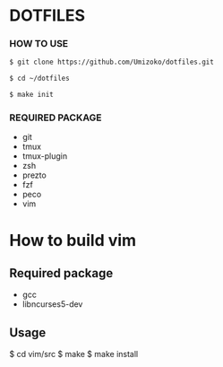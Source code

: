 # DOTFILES

### HOW TO USE

```sh
$ git clone https://github.com/Umizoko/dotfiles.git

$ cd ~/dotfiles

$ make init
```

### REQUIRED PACKAGE

- git
- tmux
- tmux-plugin
- zsh
- prezto
- fzf
- peco
- vim

# How to build vim

## Required package
- gcc
- libncurses5-dev

## Usage
$ cd vim/src
$ make
$ make install
